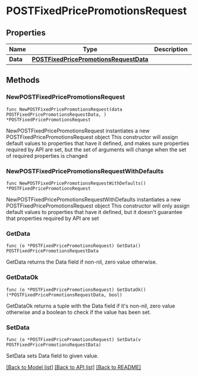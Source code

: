 # POSTFixedPricePromotionsRequest

## Properties

Name | Type | Description | Notes
------------ | ------------- | ------------- | -------------
**Data** | [**POSTFixedPricePromotionsRequestData**](POSTFixedPricePromotionsRequestData.md) |  | 

## Methods

### NewPOSTFixedPricePromotionsRequest

`func NewPOSTFixedPricePromotionsRequest(data POSTFixedPricePromotionsRequestData, ) *POSTFixedPricePromotionsRequest`

NewPOSTFixedPricePromotionsRequest instantiates a new POSTFixedPricePromotionsRequest object
This constructor will assign default values to properties that have it defined,
and makes sure properties required by API are set, but the set of arguments
will change when the set of required properties is changed

### NewPOSTFixedPricePromotionsRequestWithDefaults

`func NewPOSTFixedPricePromotionsRequestWithDefaults() *POSTFixedPricePromotionsRequest`

NewPOSTFixedPricePromotionsRequestWithDefaults instantiates a new POSTFixedPricePromotionsRequest object
This constructor will only assign default values to properties that have it defined,
but it doesn't guarantee that properties required by API are set

### GetData

`func (o *POSTFixedPricePromotionsRequest) GetData() POSTFixedPricePromotionsRequestData`

GetData returns the Data field if non-nil, zero value otherwise.

### GetDataOk

`func (o *POSTFixedPricePromotionsRequest) GetDataOk() (*POSTFixedPricePromotionsRequestData, bool)`

GetDataOk returns a tuple with the Data field if it's non-nil, zero value otherwise
and a boolean to check if the value has been set.

### SetData

`func (o *POSTFixedPricePromotionsRequest) SetData(v POSTFixedPricePromotionsRequestData)`

SetData sets Data field to given value.



[[Back to Model list]](../README.md#documentation-for-models) [[Back to API list]](../README.md#documentation-for-api-endpoints) [[Back to README]](../README.md)


